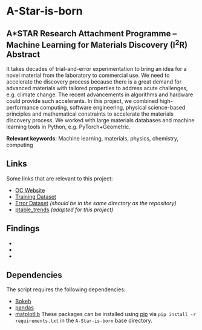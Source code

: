 # A-Star-is-born
A*STAR Research Attachment Programme – Machine Learning for Materials Discovery (I<sup>2</sup>R) Abstract
-----
It takes decades of trial-and-error experimentation to bring an idea for a novel material from the laboratory to commercial use. We need to accelerate the discovery process because there is a great demand for advanced materials with tailored properties to address acute challenges, e.g. climate change. The recent advancements in algorithms and hardware could provide such accelerants. In this project, we combined high-performance computing, software engineering, physical science-based principles and mathematical constraints to accelerate the materials discovery process. We worked with large materials databases and machine learning tools in Python, e.g. PyTorch+Geometric.

<b>Relevant keywords</b>: Machine learning, materials, physics, chemistry, computing

Links
-----
Some links that are relevant to this project:
* [OC Website](https://opencatalystproject.org/)
* [Training Dataset](https://dl.fbaipublicfiles.com/opencatalystproject/data/is2res_train_val_test_lmdbs.tar.gz)
* [Error Dataset](https://drive.google.com/file/d/1rCxBDx7mw0YkUfiV60RXWRobuxPgVWLM/view?usp=sharing) <i>(should be in the same directory as the repository)</i>
* [ptable_trends](https://github.com/arosen93/ptable_trends) <i>(adapted for this project)</i>

Findings
-----
*
*
*

Dependencies
-----
The script requires the following dependencies:
* [Bokeh](http://bokeh.pydata.org/en/latest/)
* [pandas](http://pandas.pydata.org/)
* [matplotlib](http://matplotlib.org/)
These packages can be installed using [pip](https://pip.pypa.io/en/stable/) via `pip install -r requirements.txt` in the `A-Star-is-born` base directory.
